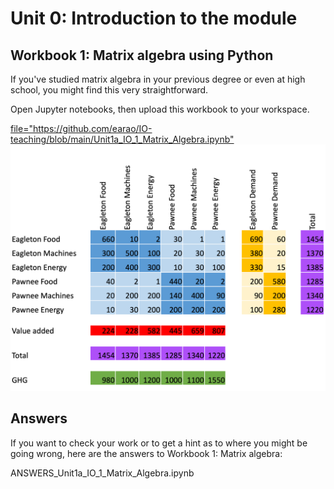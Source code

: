 # Unit 0: Introduction to the module

## Workbook 1: Matrix algebra using Python

If you've studied matrix algebra in your previous degree or even at high school, you might find this very straightforward.

Open Jupyter notebooks, then upload this workbook to your workspace.

<a href="https://github.com/earao/IO-teaching/blob/main/Unit1a_IO_1_Matrix_Algebra.ipynb" download>
  file="https://github.com/earao/IO-teaching/blob/main/Unit1a_IO_1_Matrix_Algebra.ipynb"
</a>

<a href="https://github.com/earao/images/blob/main/Picture%201.png?raw=true" download>
  <img src="https://github.com/earao/images/blob/main/Picture%201.png?raw=true" alt="W3Schools">
</a>

## Answers

If you want to check your work or to get a hint as to where you might be going wrong, here are the answers to Workbook 1: Matrix algebra:

ANSWERS_Unit1a_IO_1_Matrix_Algebra.ipynb
